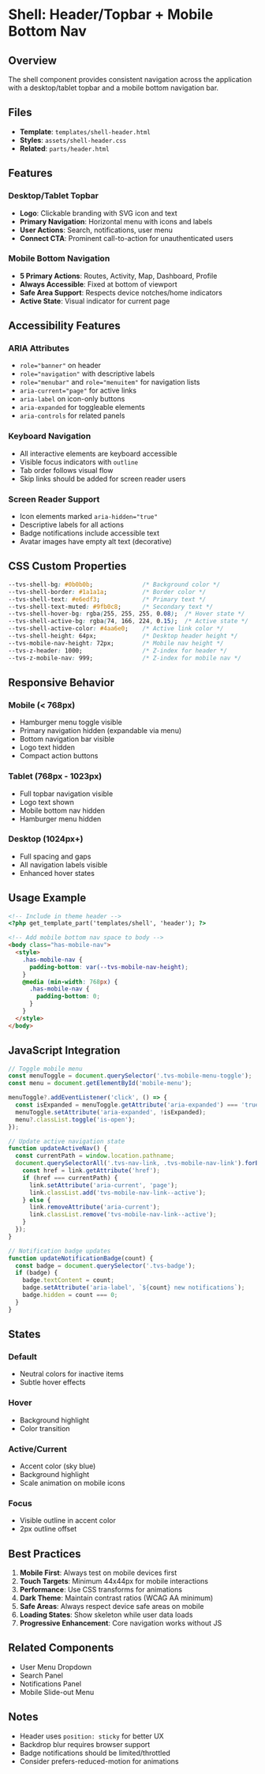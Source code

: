 # Shell: Header/Topbar + Mobile Bottom Nav

## Overview
The shell component provides consistent navigation across the application with a desktop/tablet topbar and a mobile bottom navigation bar.

## Files
- **Template**: `templates/shell-header.html`
- **Styles**: `assets/shell-header.css`
- **Related**: `parts/header.html`

## Features

### Desktop/Tablet Topbar
- **Logo**: Clickable branding with SVG icon and text
- **Primary Navigation**: Horizontal menu with icons and labels
- **User Actions**: Search, notifications, user menu
- **Connect CTA**: Prominent call-to-action for unauthenticated users

### Mobile Bottom Navigation
- **5 Primary Actions**: Routes, Activity, Map, Dashboard, Profile
- **Always Accessible**: Fixed at bottom of viewport
- **Safe Area Support**: Respects device notches/home indicators
- **Active State**: Visual indicator for current page

## Accessibility Features

### ARIA Attributes
- `role="banner"` on header
- `role="navigation"` with descriptive labels
- `role="menubar"` and `role="menuitem"` for navigation lists
- `aria-current="page"` for active links
- `aria-label` on icon-only buttons
- `aria-expanded` for toggleable elements
- `aria-controls` for related panels

### Keyboard Navigation
- All interactive elements are keyboard accessible
- Visible focus indicators with `outline`
- Tab order follows visual flow
- Skip links should be added for screen reader users

### Screen Reader Support
- Icon elements marked `aria-hidden="true"`
- Descriptive labels for all actions
- Badge notifications include accessible text
- Avatar images have empty alt text (decorative)

## CSS Custom Properties

```css
--tvs-shell-bg: #0b0b0b;              /* Background color */
--tvs-shell-border: #1a1a1a;          /* Border color */
--tvs-shell-text: #e6edf3;            /* Primary text */
--tvs-shell-text-muted: #9fb0c8;      /* Secondary text */
--tvs-shell-hover-bg: rgba(255, 255, 255, 0.08);  /* Hover state */
--tvs-shell-active-bg: rgba(74, 166, 224, 0.15);  /* Active state */
--tvs-shell-active-color: #4aa6e0;    /* Active link color */
--tvs-shell-height: 64px;             /* Desktop header height */
--tvs-mobile-nav-height: 72px;        /* Mobile nav height */
--tvs-z-header: 1000;                 /* Z-index for header */
--tvs-z-mobile-nav: 999;              /* Z-index for mobile nav */
```

## Responsive Behavior

### Mobile (< 768px)
- Hamburger menu toggle visible
- Primary navigation hidden (expandable via menu)
- Bottom navigation bar visible
- Logo text hidden
- Compact action buttons

### Tablet (768px - 1023px)
- Full topbar navigation visible
- Logo text shown
- Mobile bottom nav hidden
- Hamburger menu hidden

### Desktop (1024px+)
- Full spacing and gaps
- All navigation labels visible
- Enhanced hover states

## Usage Example

```html
<!-- Include in theme header -->
<?php get_template_part('templates/shell', 'header'); ?>

<!-- Add mobile bottom nav space to body -->
<body class="has-mobile-nav">
  <style>
    .has-mobile-nav {
      padding-bottom: var(--tvs-mobile-nav-height);
    }
    @media (min-width: 768px) {
      .has-mobile-nav {
        padding-bottom: 0;
      }
    }
  </style>
</body>
```

## JavaScript Integration

```javascript
// Toggle mobile menu
const menuToggle = document.querySelector('.tvs-mobile-menu-toggle');
const menu = document.getElementById('mobile-menu');

menuToggle?.addEventListener('click', () => {
  const isExpanded = menuToggle.getAttribute('aria-expanded') === 'true';
  menuToggle.setAttribute('aria-expanded', !isExpanded);
  menu?.classList.toggle('is-open');
});

// Update active navigation state
function updateActiveNav() {
  const currentPath = window.location.pathname;
  document.querySelectorAll('.tvs-nav-link, .tvs-mobile-nav-link').forEach(link => {
    const href = link.getAttribute('href');
    if (href === currentPath) {
      link.setAttribute('aria-current', 'page');
      link.classList.add('tvs-mobile-nav-link--active');
    } else {
      link.removeAttribute('aria-current');
      link.classList.remove('tvs-mobile-nav-link--active');
    }
  });
}

// Notification badge updates
function updateNotificationBadge(count) {
  const badge = document.querySelector('.tvs-badge');
  if (badge) {
    badge.textContent = count;
    badge.setAttribute('aria-label', `${count} new notifications`);
    badge.hidden = count === 0;
  }
}
```

## States

### Default
- Neutral colors for inactive items
- Subtle hover effects

### Hover
- Background highlight
- Color transition

### Active/Current
- Accent color (sky blue)
- Background highlight
- Scale animation on mobile icons

### Focus
- Visible outline in accent color
- 2px outline offset

## Best Practices

1. **Mobile First**: Always test on mobile devices first
2. **Touch Targets**: Minimum 44x44px for mobile interactions
3. **Performance**: Use CSS transforms for animations
4. **Dark Theme**: Maintain contrast ratios (WCAG AA minimum)
5. **Safe Areas**: Always respect device safe areas on mobile
6. **Loading States**: Show skeleton while user data loads
7. **Progressive Enhancement**: Core navigation works without JS

## Related Components
- User Menu Dropdown
- Search Panel
- Notifications Panel
- Mobile Slide-out Menu

## Notes
- Header uses `position: sticky` for better UX
- Backdrop blur requires browser support
- Badge notifications should be limited/throttled
- Consider prefers-reduced-motion for animations
